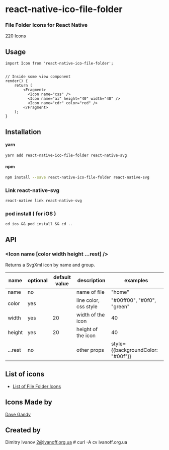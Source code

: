 # react-native-ico-file-folder

### File Folder Icons for React Native

220 Icons

## Usage

```
import Icon from 'react-native-ico-file-folder';


// Inside some view component
render() {
    return (
        <Fragment>
          <Icon name="css" />
          <Icon name="ai" height="40" width="40" />
          <Icon name="cdr" color="red" />
        </Fragment>
    );
}

```

## Installation

#### yarn

```bash
yarn add react-native-ico-file-folder react-native-svg
```

#### npm

```bash
npm install --save react-native-ico-file-folder react-native-svg
```

### Link react-native-svg

```bash
react-native link react-native-svg
```

### pod install ( for iOS )

```
cd ios && pod install && cd ..
```

## API

### <Icon name [color width height ...rest] />

Returns a SvgXml icon by name and group.

 name | optional | default value | description | examples
------|----------|---------------|-------------|---------
name | no |  | name of file | "home"
color | yes | | line color, css style | "#00ff00", "#0f0", "green"
width | yes | 20 | width of the icon | 40
height | yes | 20 | height of the icon | 40
...rest | no | | other props | style={{backgroundColor: "#00f"}}

## List of icons

- [List of File Folder Icons](static/file-folder.md)

## Icons Made by

[Dave Gandy](https://www.flaticon.com/authors/dave-gandy)

## Created by

Dimitry Ivanov <2@ivanoff.org.ua> # curl -A cv ivanoff.org.ua
